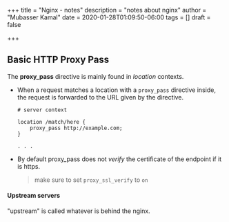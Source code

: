+++
title = "Nginx - notes"
description = "notes about nginx"
author = "Mubasser Kamal"
date = 2020-01-28T01:09:50-06:00
tags = []
draft = false

+++

## Basic HTTP Proxy Pass

The **proxy_pass** directive is mainly found in *location* contexts.

- When a request matches a location with a `proxy_pass` directive inside, the request is forwarded to the URL given by the directive.

  ```nginx
  # server context
  
  location /match/here {
      proxy_pass http://example.com;
  }
  
  . . .
  ```

- By default proxy_pass does not *verify* the certificate of the endpoint if it is https.

  > make sure to set `proxy_ssl_verify` to `on`

#### Upstream servers

"upstream" is called whatever is behind the nginx.